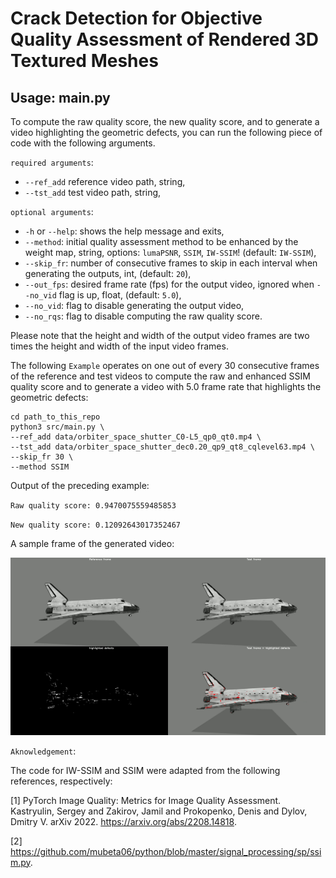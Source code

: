 # Crack Detection for Objective Quality Assessment of Rendered 3D Textured Meshes

## Usage: main.py
To compute the raw quality score, the new quality score, and to generate a video highlighting the geometric defects, you can run the following piece of code with the following arguments.

`required arguments`:

* `--ref_add` reference video path, string,
* `--tst_add` test video path, string,

`optional arguments`:
* `-h` or `--help`: shows the help message and exits,
* `--method`: initial quality assessment method to be enhanced by the weight map, string, options: `lumaPSNR`, `SSIM`, `IW-SSIM`! (default: `IW-SSIM`),
* `--skip_fr`: number of consecutive frames to skip in each interval when generating the outputs, int, (default: `20`),
* `--out_fps`: desired frame rate (fps) for the output video, ignored when `--no_vid` flag is up, float, (default: `5.0`),
* `--no_vid`: flag to disable generating the output video,
* `--no_rqs`: flag to disable computing the raw quality score.

Please note that the height and width of the output video frames are two times the height and width of the input video frames.

The following `Example` operates on one out of every 30 consecutive frames of the reference and test videos to compute the raw and enhanced SSIM quality score and to generate a video with 5.0 frame rate that highlights the geometric defects:
```
cd path_to_this_repo
python3 src/main.py \
--ref_add data/orbiter_space_shutter_C0-L5_qp0_qt0.mp4 \
--tst_add data/orbiter_space_shutter_dec0.20_qp9_qt8_cqlevel63.mp4 \
--skip_fr 30 \
--method SSIM 
```

Output of the preceding example:

`Raw quality score: 0.9470075559485853`

`New quality score: 0.12092643017352467`

A sample frame of the generated video:

![Alt text](/img/sample_frame.png)

`Aknowledgement`:

The code for IW-SSIM and SSIM were adapted from the following references, respectively:

[1] PyTorch Image Quality: Metrics for Image Quality Assessment. Kastryulin, Sergey and Zakirov, Jamil and Prokopenko, Denis and Dylov, Dmitry V. arXiv 2022. https://arxiv.org/abs/2208.14818.

[2] https://github.com/mubeta06/python/blob/master/signal_processing/sp/ssim.py.

